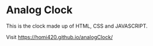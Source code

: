 # Analog Clock

This is the clock made up of HTML, CSS and JAVASCRIPT.

Visit https://homi420.github.io/analogClock/
